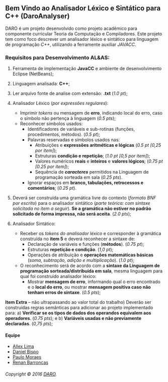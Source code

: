 ## Bem Vindo ao Analisador Léxico e Sintático para C++ (DaroAnalyser)
DARO é um projeto desenvolvido como projeto acadêmico para componente curricular Teoria da Computação e Compiladores. Este projeto
tem como foco descrever um analisador léxico e sintático para linguagem de programação _C++_, utilizando a ferramente auxiliar _JAVACC_.


### Requisitos para Desenvolvimento AL&AS:

1. Ferramenta de implementação __JavaCC__ e ambiente de desenvolvimento Eclipse (NetBeans);
2. Linguagem analisada: __C++__;
3. Ler arquivo fonte de analise com extensão: __.txt__ (_1.0 pt_);
4. Analisador Léxico (_por expressões regulares_):
	* Imprimir _tokens_ ou mensagem de __erro__, indicando local do erro, caso o símbolo não pertença à linguagem (_0.5 pts_);
	* Reconhecer símbolos usados:
		* Identificadores de variáveis e sub-rotinas (funções, procedimentos, métodos). (_0.5 pt_);
		* Palavras reservadas e símbolos usados nas:
			* Atribuições e __expressões aritméticas e lógicas__ (_0.5 pt [0,25 por item]_);
			* Estruturas __condição e repetição__; (_1.0 pt [0,5 por item]_);
			* Valores numéricos __reais__ e __inteiros__ e __valores lógicos__; (_0.75 pt [0.25 por item]_);
			* Sequência de ___caracteres___ permitidos na Linguagem de programação sorteada em sala (_0.25 pts_).
		* Ignorar espaços em __branco, tabulações, retrocessos e comentários__; (_0.25 pt_).
	
5. Deverá ser construída uma gramática livre do contexto (_formato BNF por escrito_) para o analisador sintático (_parte teórica: com sintaxe solicitada no item a seguir_). __Se a gramática não estiver no padrão solicitado de forma impressa, não será aceita__. (_2.0 pts_);
6. Analisador Sintático: 
	* Receber os _tokens do analisador léxico_ e corresponder à gramática construída no __item 5__ e deverá reconhecer a sintaxe de:
		* Declaração de variáveis e funções (__métodos__). (_0.75 pt_);
		* Estruturas __repetição e condição__. (_1,0 pt_); 
		* Operações de atribuição e __operações matemáticas básicas__ (_soma, subtração, adição e multiplicação_). (_1.0 pt_);
	* O reconhecimento será de acordo com a __sintaxe da Linguagem de programação sorteada/distribuída em sala__, mesma linguagem para qual foi construído analisador léxico:
		* Mostrar __mensagem de erro__, informando qual o erro encontrado e o __local do erro__, ou mostrar __mensagem positiva caso não tenham erros de sintaxe__. (_0.5 pts_);
		
		
				
__Item Extra__ – não ultrapassando ao valor total do trabalho) Deverão ser construídas regras semânticas para adicionar ao projeto implementado para: a) __Verificar se os tipos de dados dos operandos equivalem aos operadores__. (_0.75 pts_); e b) __Variáveis usadas e não previamente declaradas__. (_0,75 pts_);


			
#### Equipe

* [Allex Lima](http://allexlima.com)
* [Daniel Bispo](https://github.com/danielbispov/)
* [Paulo Moraes](http://pauloigormoraes.com/)
* [Renan Barroncas](https://github.com/renanbarroncas)

###### Copyright © 2016 [DARO](https://github.com/pauloigormoraes/AnalisadorDARO).

